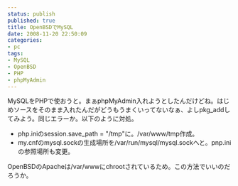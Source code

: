 ```yaml
---
status: publish
published: true
title: OpenBSDでMySQL
date: 2008-11-20 22:50:09
categories:
- pc
tags:
- MySQL
- OpenBSD
- PHP
- phpMyAdmin
---
```

MySQLをPHPで使おうと。まぁphpMyAdmin入れようとしたんだけどね。はじめソースをそのまま入れたんだがどうもうまくいってないなぁ、よしpkg_addしてみよう。同じエラーか。以下のように対処。
<ul>
	<li>php.iniのsession.save_path = "/tmp"に。/var/www/tmp作成。</li>
	<li>my.cnfのmysql.sockの生成場所を/var/run/mysql/mysql.sockへと。pnp.iniの参照場所も変更。</li>
</ul>
OpenBSDのApacheは/var/wwwにchrootされているため。この方法でいいのだろうか。
